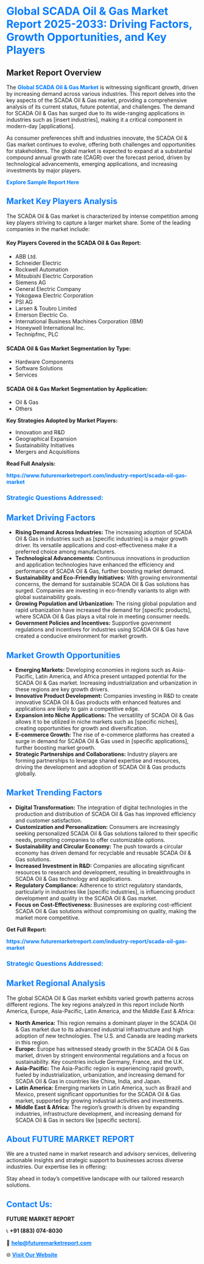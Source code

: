<h1 style="color: #007BFF;">Global SCADA Oil & Gas Market Report 2025-2033: Driving Factors, Growth Opportunities, and Key Players</h1>

<section id="overview">
<h2>Market Report Overview</h2>
<p>The <a href="https://www.futuremarketreport.com/industry-report/scada-oil-gas-market" style="color: #007BFF; text-decoration: none;"><strong>Global SCADA Oil & Gas Market</strong></a> is witnessing significant growth, driven by increasing demand across various industries. This report delves into the key aspects of the SCADA Oil & Gas market, providing a comprehensive analysis of its current status, future potential, and challenges. The demand for SCADA Oil & Gas has surged due to its wide-ranging applications in industries such as [insert industries], making it a critical component in modern-day [applications].</p>
<p>As consumer preferences shift and industries innovate, the SCADA Oil & Gas market continues to evolve, offering both challenges and opportunities for stakeholders. The global market is expected to expand at a substantial compound annual growth rate (CAGR) over the forecast period, driven by technological advancements, emerging applications, and increasing investments by major players.</p>
</section>

<section id="overview">
<p><a href="https://www.futuremarketreport.com/request-sample/reportId=60307" style="color: #007BFF; text-decoration: none;"><strong>Explore Sample Report Here</strong></a></p>
</section>

<section id="key-players">
<h2 style="color: #007BFF;">Market Key Players Analysis</h2>
<p>The SCADA Oil & Gas market is characterized by intense competition among key players striving to capture a larger market share. Some of the leading companies in the market include:</p>
<h4>Key Players Covered in the SCADA Oil & Gas Report:</h4>
<ul><li>ABB Ltd.</li><li>Schneider Electric</li><li>Rockwell Automation</li><li>Mitsubishi Electric Corporation</li><li>Siemens AG</li><li>General Electric Company</li><li>Yokogawa Electric Corporation</li><li>PSI AG</li><li>Larsen &amp; Toubro Limited</li><li>Emerson Electric Co.</li><li>International Business Machines Corporation (IBM)</li><li>Honeywell International Inc.</li><li>Technipfmc, PLC</li></ul>
<h4>SCADA Oil & Gas Market Segmentation by Type:</h4>
<ul><li>Hardware Components</li><li>Software Solutions</li><li>Services</li></ul>

<h4>SCADA Oil & Gas Market Segmentation by Application:</h4>
<ul><li>Oil &amp; Gas</li><li>Others</li></ul>
<p><strong>Key Strategies Adopted by Market Players:</strong></p>
<ul>
<li>Innovation and R&D</li>
<li>Geographical Expansion</li>
<li>Sustainability Initiatives</li>
<li>Mergers and Acquisitions</li>
</ul>
</section>

<section>
<p><strong>Read Full Analysis: </strong></p><a href="https://www.futuremarketreport.com/industry-report/scada-oil-gas-market" style="color: #007BFF; text-decoration: none;"><strong>https://www.futuremarketreport.com/industry-report/scada-oil-gas-market</strong></a>
<h3 style="color: #007BFF;">Strategic Questions Addressed:</h3>
</section>

<section id="driving-factors">
<h2 style="color: #007BFF;">Market Driving Factors</h2>
<ul>
<li><strong>Rising Demand Across Industries:</strong> The increasing adoption of SCADA Oil & Gas in industries such as [specific industries] is a major growth driver. Its versatile applications and cost-effectiveness make it a preferred choice among manufacturers.</li>
<li><strong>Technological Advancements:</strong> Continuous innovations in production and application technologies have enhanced the efficiency and performance of SCADA Oil & Gas, further boosting market demand.</li>
<li><strong>Sustainability and Eco-Friendly Initiatives:</strong> With growing environmental concerns, the demand for sustainable SCADA Oil & Gas solutions has surged. Companies are investing in eco-friendly variants to align with global sustainability goals.</li>
<li><strong>Growing Population and Urbanization:</strong> The rising global population and rapid urbanization have increased the demand for [specific products], where SCADA Oil & Gas plays a vital role in meeting consumer needs.</li>
<li><strong>Government Policies and Incentives:</strong> Supportive government regulations and incentives for industries using SCADA Oil & Gas have created a conducive environment for market growth.</li>
</ul>
</section>

<section id="growth-opportunities">
<h2 style="color: #007BFF;">Market Growth Opportunities</h2>
<ul>
<li><strong>Emerging Markets:</strong> Developing economies in regions such as Asia-Pacific, Latin America, and Africa present untapped potential for the SCADA Oil & Gas market. Increasing industrialization and urbanization in these regions are key growth drivers.</li>
<li><strong>Innovative Product Development:</strong> Companies investing in R&D to create innovative SCADA Oil & Gas products with enhanced features and applications are likely to gain a competitive edge.</li>
<li><strong>Expansion into Niche Applications:</strong> The versatility of SCADA Oil & Gas allows it to be utilized in niche markets such as [specific niches], creating opportunities for growth and diversification.</li>
<li><strong>E-commerce Growth:</strong> The rise of e-commerce platforms has created a surge in demand for SCADA Oil & Gas used in [specific applications], further boosting market growth.</li>
<li><strong>Strategic Partnerships and Collaborations:</strong> Industry players are forming partnerships to leverage shared expertise and resources, driving the development and adoption of SCADA Oil & Gas products globally.</li>
</ul>
</section>

<section id="trending-factors">
<h2 style="color: #007BFF;">Market Trending Factors</h2>
<ul>
<li><strong>Digital Transformation:</strong> The integration of digital technologies in the production and distribution of SCADA Oil & Gas has improved efficiency and customer satisfaction.</li>
<li><strong>Customization and Personalization:</strong> Consumers are increasingly seeking personalized SCADA Oil & Gas solutions tailored to their specific needs, prompting companies to offer customizable options.</li>
<li><strong>Sustainability and Circular Economy:</strong> The push towards a circular economy has driven demand for recyclable and reusable SCADA Oil & Gas solutions.</li>
<li><strong>Increased Investment in R&D:</strong> Companies are allocating significant resources to research and development, resulting in breakthroughs in SCADA Oil & Gas technology and applications.</li>
<li><strong>Regulatory Compliance:</strong> Adherence to strict regulatory standards, particularly in industries like [specific industries], is influencing product development and quality in the SCADA Oil & Gas market.</li>
<li><strong>Focus on Cost-Effectiveness:</strong> Businesses are exploring cost-efficient SCADA Oil & Gas solutions without compromising on quality, making the market more competitive.</li>
</ul>
</section>

<section>
<p><strong>Get Full Report: </strong></p><a href="https://www.futuremarketreport.com/industry-report/scada-oil-gas-market" style="color: #007BFF; text-decoration: none;"><strong>https://www.futuremarketreport.com/industry-report/scada-oil-gas-market</strong></a>
<h3 style="color: #007BFF;">Strategic Questions Addressed:</h3>
</section>


<section id="regional-analysis">
<h2 style="color: #007BFF;">Market Regional Analysis</h2>
<p>The global SCADA Oil & Gas market exhibits varied growth patterns across different regions. The key regions analyzed in this report include North America, Europe, Asia-Pacific, Latin America, and the Middle East & Africa:</p>
<ul>
<li><strong>North America:</strong> This region remains a dominant player in the SCADA Oil & Gas market due to its advanced industrial infrastructure and high adoption of new technologies. The U.S. and Canada are leading markets in this region.</li>
<li><strong>Europe:</strong> Europe has witnessed steady growth in the SCADA Oil & Gas market, driven by stringent environmental regulations and a focus on sustainability. Key countries include Germany, France, and the U.K.</li>
<li><strong>Asia-Pacific:</strong> The Asia-Pacific region is experiencing rapid growth, fueled by industrialization, urbanization, and increasing demand for SCADA Oil & Gas in countries like China, India, and Japan.</li>
<li><strong>Latin America:</strong> Emerging markets in Latin America, such as Brazil and Mexico, present significant opportunities for the SCADA Oil & Gas market, supported by growing industrial activities and investments.</li>
<li><strong>Middle East & Africa:</strong> The region’s growth is driven by expanding industries, infrastructure development, and increasing demand for SCADA Oil & Gas in sectors like [specific sectors].</li>
</ul>
</section>

<footer>
<h2 style="color: #007BFF;">About FUTURE MARKET REPORT</h2>
<p>We are a trusted name in market research and advisory services, delivering actionable insights and strategic support to businesses across diverse industries. Our expertise lies in offering:</p>

<p>Stay ahead in today’s competitive landscape with our tailored research solutions.</p>

<h2 style="color: #007BFF;">Contact Us:</h2>
<p><strong>FUTURE MARKET REPORT</strong></p>
<p>📞 <strong>+91 (883) 074-8030</strong></p>
<p>📧 <strong><a href="mailto:help@futuremarketreport.com" style="color: #007BFF;">help@futuremarketreport.com</a></strong></p>
<p>🌐 <strong><a href="https://www.futuremarketreport.com/" style="color: #007BFF;">Visit Our Website</a></strong></p>
</footer>